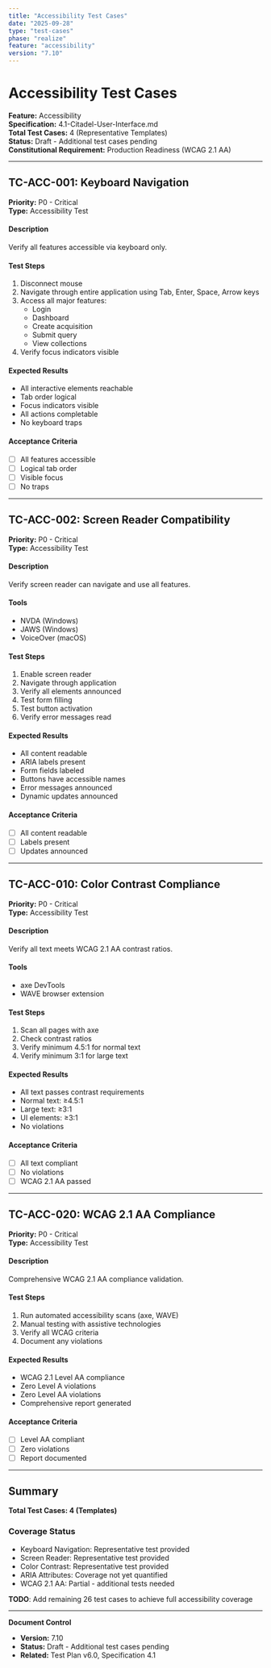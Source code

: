 ```yaml
---
title: "Accessibility Test Cases"
date: "2025-09-28"
type: "test-cases"
phase: "realize"
feature: "accessibility"
version: "7.10"
---
```


# Accessibility Test Cases

**Feature:** Accessibility  
**Specification:** 4.1-Citadel-User-Interface.md  
**Total Test Cases:** 4 (Representative Templates)  
**Status:** Draft - Additional test cases pending  
**Constitutional Requirement:** Production Readiness (WCAG 2.1 AA)

---

## TC-ACC-001: Keyboard Navigation

**Priority:** P0 - Critical  
**Type:** Accessibility Test  

#### Description
Verify all features accessible via keyboard only.

#### Test Steps
1. Disconnect mouse
2. Navigate through entire application using Tab, Enter, Space, Arrow keys
3. Access all major features:
   - Login
   - Dashboard
   - Create acquisition
   - Submit query
   - View collections
4. Verify focus indicators visible

#### Expected Results
- All interactive elements reachable
- Tab order logical
- Focus indicators visible
- All actions completable
- No keyboard traps

#### Acceptance Criteria
- [ ] All features accessible
- [ ] Logical tab order
- [ ] Visible focus
- [ ] No traps

---

## TC-ACC-002: Screen Reader Compatibility

**Priority:** P0 - Critical  
**Type:** Accessibility Test  

#### Description
Verify screen reader can navigate and use all features.

#### Tools
- NVDA (Windows)
- JAWS (Windows)
- VoiceOver (macOS)

#### Test Steps
1. Enable screen reader
2. Navigate through application
3. Verify all elements announced
4. Test form filling
5. Test button activation
6. Verify error messages read

#### Expected Results
- All content readable
- ARIA labels present
- Form fields labeled
- Buttons have accessible names
- Error messages announced
- Dynamic updates announced

#### Acceptance Criteria
- [ ] All content readable
- [ ] Labels present
- [ ] Updates announced

---

## TC-ACC-010: Color Contrast Compliance

**Priority:** P0 - Critical  
**Type:** Accessibility Test  

#### Description
Verify all text meets WCAG 2.1 AA contrast ratios.

#### Tools
- axe DevTools
- WAVE browser extension

#### Test Steps
1. Scan all pages with axe
2. Check contrast ratios
3. Verify minimum 4.5:1 for normal text
4. Verify minimum 3:1 for large text

#### Expected Results
- All text passes contrast requirements
- Normal text: ≥4.5:1
- Large text: ≥3:1
- UI elements: ≥3:1
- No violations

#### Acceptance Criteria
- [ ] All text compliant
- [ ] No violations
- [ ] WCAG 2.1 AA passed

---

## TC-ACC-020: WCAG 2.1 AA Compliance

**Priority:** P0 - Critical  
**Type:** Accessibility Test  

#### Description
Comprehensive WCAG 2.1 AA compliance validation.

#### Test Steps
1. Run automated accessibility scans (axe, WAVE)
2. Manual testing with assistive technologies
3. Verify all WCAG criteria
4. Document any violations

#### Expected Results
- WCAG 2.1 Level AA compliance
- Zero Level A violations
- Zero Level AA violations
- Comprehensive report generated

#### Acceptance Criteria
- [ ] Level AA compliant
- [ ] Zero violations
- [ ] Report documented

---

## Summary

**Total Test Cases: 4 (Templates)**

### Coverage Status
- Keyboard Navigation: Representative test provided
- Screen Reader: Representative test provided
- Color Contrast: Representative test provided
- ARIA Attributes: Coverage not yet quantified
- WCAG 2.1 AA: Partial - additional tests needed

**TODO**: Add remaining 26 test cases to achieve full accessibility coverage

---

**Document Control**
- **Version:** 7.10
- **Status:** Draft - Additional test cases pending
- **Related:** Test Plan v6.0, Specification 4.1

